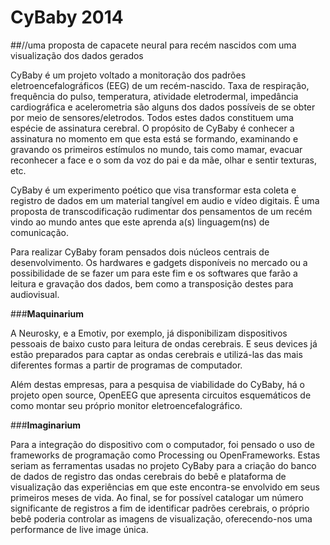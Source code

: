 # CyBaby 2014
##//uma proposta de capacete neural para recém nascidos com uma visualização dos dados gerados

CyBaby é um projeto voltado a monitoração dos padrões eletroencefalográficos
(EEG) de um recém-nascido. Taxa de respiração, frequência do pulso, temperatura,
atividade eletrodermal, impedância cardiográfica e acelerometria são alguns
dos dados possíveis de se obter por meio de sensores/eletrodos. Todos estes dados
constituem uma espécie de assinatura cerebral. O propósito de CyBaby é conhecer
a assinatura no momento em que esta está se formando, examinando e gravando
os primeiros estímulos no mundo, tais como mamar, evacuar reconhecer a face e o
som da voz do pai e da mãe, olhar e sentir texturas, etc.

CyBaby é um experimento poético que visa transformar esta coleta e registro
de dados em um material tangível em audio e vídeo digitais. É uma proposta de
transcodificação rudimentar dos pensamentos de um recém vindo ao mundo antes
que este aprenda a(s) linguagem(ns) de comunicação.

Para realizar CyBaby foram pensados dois núcleos centrais de desenvolvimento. Os
hardwares e gadgets disponíveis no mercado ou a possibilidade de se fazer um para
este fim e os softwares que farão a leitura e gravação dos dados, bem como a transposição
destes para audiovisual.

###**Maquinarium**

A Neurosky, e a Emotiv, por exemplo, já disponibilizam dispositivos pessoais de baixo
custo para leitura de ondas cerebrais. E seus devices já estão preparados para
captar as ondas cerebrais e utilizá-las das mais diferentes formas a partir de programas
de computador.

Além destas empresas, para a pesquisa de viabilidade do CyBaby, há o projeto open
source, OpenEEG que apresenta circuitos esquemáticos de como montar seu próprio
monitor eletroencefalográfico.

###**Imaginarium**

Para a integração do dispositivo com o computador, foi pensado o uso de frameworks de programação como
Processing ou OpenFrameworks. Estas seriam as ferramentas usadas no projeto CyBaby para a criação do banco
de dados de registro das ondas cerebrais do bebê e plataforma de visualização das experiências em que
este encontra-se envolvido em seus primeiros meses de vida.
Ao final, se for possível catalogar um número significante de registros a fim de identificar padrões cerebrais,
o próprio bebê poderia controlar as imagens de visualização, oferecendo-nos uma performance de live image
única.
